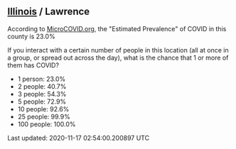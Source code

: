
## [Illinois](/united-states/illinois) / Lawrence

According to [MicroCOVID.org](http://microcovid.org),
the "Estimated Prevalence" of COVID in this county is 23.0%

If you interact with a certain number of people in this location
(all at once in a group, or spread out across the day), what is the chance that
1 or more of them has COVID?

- 1 person: 23.0%
- 2 people: 40.7%
- 3 people: 54.3%
- 5 people: 72.9%
- 10 people: 92.6%
- 25 people: 99.9%
- 100 people: 100.0%

Last updated: 2020-11-17 02:54:00.200897 UTC
